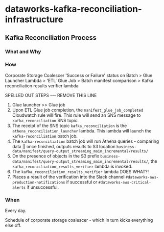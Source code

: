 # dataworks-kafka-reconciliation-infrastructure

## Kafka Reconciliation Process

### What and Why


### How
Corporate Storage Coalescer 'Success or Failure' status on Batch > Glue Launcher Lambda > 'ETL' Glue Job > Batch manifest comparison > Kafka reconciliation results verifier lambda


SPELLED OUT STEPS --- REMOVE THIS LINE

1. Glue launcher >> Glue job
1. Upon ETL Glue job completion, the `manifest_glue_job_completed` Cloudwatch rule will fire. This rule will send an SNS message to `kafka_reconciliation` SNS topic.
1. The receipt of the SNS topic `kafka_reconciliation` is the `athena_reconciliation_launcher` lambda. This lambda will launch the `kafka-reconciliation` batch job.
1. The `kafka-reconciliation` batch job will run Athena queries - comparing data || once finished, outputs results to S3 location `business-data/manifest/query-output_streaming_main_incremental/results/`
1. On the presence of objects in the S3 prefix `business-data/manifest/query-output_streaming_main_incremental/results/`, the `kafka_reconciliation_results_verifier` lambda is invoked.
1. The `kafka_reconciliation_results_verifier` lambda DOES WHAT?!
1. Places a result of the verification into the Slack channel `#dataworks-aws-production-notifications` if successful or `#dataworks-aws-critical-alerts` if unsuccessful.

### When
Every day.

Schedule of corporate storage coalescer - which in turn kicks everything else off.
